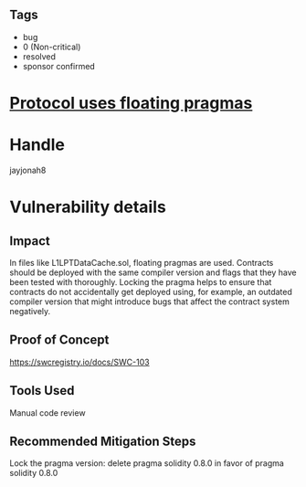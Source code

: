 ## Tags

- bug
- 0 (Non-critical)
- resolved
- sponsor confirmed

# [Protocol uses floating pragmas ](https://github.com/code-423n4/2022-01-livepeer-findings/issues/47) 

# Handle

jayjonah8


# Vulnerability details

## Impact
In files like L1LPTDataCache.sol,  floating pragmas are used.  Contracts should be deployed with the same compiler version and flags that they have been tested with thoroughly. Locking the pragma helps to ensure that contracts do not accidentally get deployed using, for example, an outdated compiler version that might introduce bugs that affect the contract system negatively.

## Proof of Concept
https://swcregistry.io/docs/SWC-103

## Tools Used
Manual code review 

## Recommended Mitigation Steps
Lock the pragma version:  delete pragma solidity 0.8.0 in favor of pragma solidity 0.8.0


